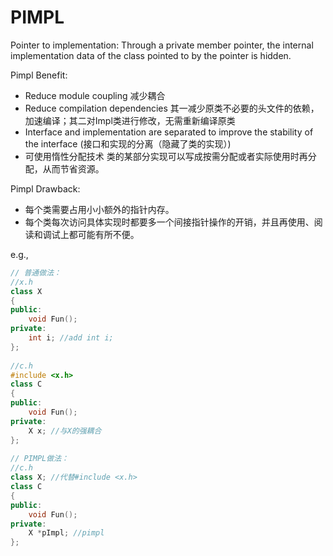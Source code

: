 # PIMPL

Pointer to implementation: Through a private member pointer, the internal implementation data of the class pointed to by the pointer is hidden.

Pimpl Benefit: 

- Reduce module coupling 减少耦合
- Reduce compilation dependencies 其一减少原类不必要的头文件的依赖，加速编译；其二对Impl类进行修改，无需重新编译原类
- Interface and implementation are separated to improve the stability of the interface (接口和实现的分离（隐藏了类的实现）)
- 可使用惰性分配技术 类的某部分实现可以写成按需分配或者实际使用时再分配，从而节省资源。

Pimpl Drawback: 
- 每个类需要占用小小额外的指针内存。
- 每个类每次访问具体实现时都要多一个间接指针操作的开销，并且再使用、阅读和调试上都可能有所不便。

e.g.,
```cpp
// 普通做法：
//x.h
class X
{
public:
    void Fun();
private:
    int i; //add int i;
};
 
//c.h
#include <x.h>
class C
{
public:
    void Fun();
private:
    X x; //与X的强耦合
};
 
// PIMPL做法：
//c.h
class X; //代替#include <x.h>
class C
{
public:
    void Fun();
private:
    X *pImpl; //pimpl
};
```
